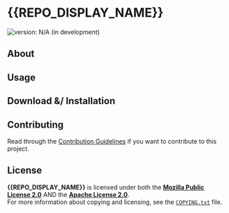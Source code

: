 <!--
  Copyright (c) {{current_year}} Michael Federczuk
  SPDX-License-Identifier: CC-BY-SA-4.0
-->

# {{REPO_DISPLAY_NAME}} #

[version_shield]: https://img.shields.io/badge/version-N%2FA_(in_development)-important.svg
![version: N/A (in development)][version_shield]

<!--
[version_shield]: https://img.shields.io/badge/version-{{CURRENT_VERSION_NAME}}-informational.svg
[release_page]: https://github.com/mfederczuk/{{GITHUB_REPO_NAME}}/releases/tag/v{{CURRENT_VERSION_NAME}} "Release v{{CURRENT_VERSION_NAME}}"
[![version: {{CURRENT_VERSION_NAME}}][version_shield]][release_page]
[![Changelog](https://img.shields.io/badge/-Changelog-informational.svg)](CHANGELOG.md "Changelog")
-->

## About ##

<!-- TODO: description -->

## Usage ##

<!-- TODO: usage -->

## Download &/ Installation ##

<!--
	TODO: download and/or installation (may be omitted)
	      * use "download" when it needs to be manually downloaded (from GitHub, using wget/cURL or cloning the repo)
	      * use "installation" when there is some process (either automatic or manual) to install the software to some
	        location (e.g.: npm, make, ...)
-->

## Contributing ##

Read through the [Contribution Guidelines](CONTRIBUTING.md) if you want to contribute to this project.

## License ##

**{{REPO_DISPLAY_NAME}}** is licensed under both the [**Mozilla Public License 2.0**](LICENSES/MPL-2.0.txt) AND the
[**Apache License 2.0**](LICENSES/Apache-2.0.txt).  
For more information about copying and licensing, see the [`COPYING.txt`](COPYING.txt) file.
